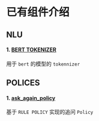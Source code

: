 # 已有组件介绍

## NLU 
#### 1. [BERT TOKENIZER](./nlu/tokenizers/bert_tokenizer.py.py)
用于 `bert` 的模型的 `tokennizer`

## POLICES
#### 1. [ask_again_policy](./polices/ask_again_policy.py)

基于 `RULE POLICY` 实现的追问 `Policy`
